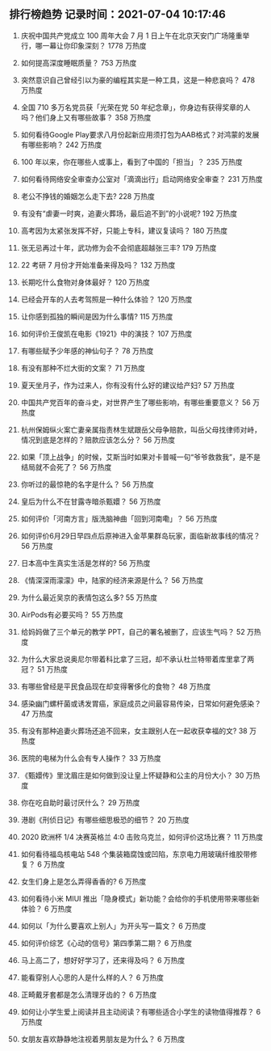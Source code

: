 
## 排行榜趋势 记录时间：2021-07-04 10:17:46
  
  1. 庆祝中国共产党成立 100 周年大会 7 月 1 日上午在北京天安门广场隆重举行，哪一幕让你印象深刻？ 1778 万热度
    
  2. 如何提高深度睡眠质量？ 753 万热度
    
  3. 突然意识自己曾经引以为豪的编程其实是一种工具，这是一种悲哀吗？ 478 万热度
    
  4. 全国 710 多万名党员获「光荣在党 50 年纪念章」，你身边有获得奖章的人吗？他们身上又有哪些故事？ 358 万热度
    
  5. 如何看待Google Play要求八月份起新应用须打包为AAB格式？对鸿蒙的发展有哪些影响？ 242 万热度
    
  6. 100 年以来，你在哪些人或事上，看到了中国的「担当」？ 235 万热度
    
  7. 如何看待网络安全审查办公室对「滴滴出行」启动网络安全审查？ 231 万热度
    
  8. 老公不挣钱的婚姻怎么走下去? 228 万热度
    
  9. 有没有“虐妻一时爽，追妻火葬场，最后追不到”的小说呢? 192 万热度
    
  10. 高考因为太紧张发挥不好，只能上专科，建议复读吗？ 180 万热度
    
  11. 张无忌再过十年，武功修为会不会彻底超越张三丰? 179 万热度
    
  12. 22 考研 7 月份才开始准备来得及吗？ 132 万热度
    
  13. 长期吃什么食物对身体最好？ 120 万热度
    
  14. 已经会开车的人去考驾照是一种什么体验？ 120 万热度
    
  15. 让你感到孤独的瞬间是因为什么事情? 115 万热度
    
  16. 如何评价王俊凯在电影《1921》中的演技？ 107 万热度
    
  17. 有哪些赋予少年感的神仙句子？ 78 万热度
    
  18. 有没有那种不烂大街的文案？ 71 万热度
    
  19. 夏天坐月子，作为过来人，你有没有什么好的建议给产妇? 57 万热度
    
  20. 中国共产党百年的奋斗史，对世界产生了哪些影响，有哪些重要意义？ 56 万热度
    
  21. 杭州保姆纵火案亡妻亲属指责林生斌跟岳父母争赔款，叫岳父母找律师对峙，情况到底是怎样的？赔款应该怎么分？ 56 万热度
    
  22. 如果「顶上战争」的时候，艾斯当时如果对卡普喊一句“爷爷救救我”，是不是结局就不会死了？ 56 万热度
    
  23. 你听过的最惊艳的名字是什么？ 56 万热度
    
  24. 皇后为什么不在甘露寺暗杀甄嬛？ 56 万热度
    
  25. 如何评价「河南方言」版洗脑神曲「回到河南嘞」？ 56 万热度
    
  26. 如何评价6月29日早四点后原神进入金苹果群岛玩家，面临新故事线的情况？ 56 万热度
    
  27. 日本高中生真实生活是怎样的? 56 万热度
    
  28. 《情深深雨濛濛》中，陆家的经济来源是什么？ 56 万热度
    
  29. 为什么最近吴京的表情包这么多? 55 万热度
    
  30. AirPods有必要买吗？ 55 万热度
    
  31. 给妈妈做了三个单元的教学 PPT，自己的署名被删了，应该生气吗？ 52 万热度
    
  32. 为什么大家总说奥尼尔带着科比拿了三冠，却不承认杜兰特带着库里拿了两冠？ 51 万热度
    
  33. 有哪些曾经是平民食品现在却变得奢侈化的食物？ 48 万热度
    
  34. 感染幽门螺杆菌或诱发胃癌，家庭成员之间最容易传染，日常如何避免感染？ 47 万热度
    
  35. 有没有那种追妻火葬场还追不回来，女主跟别人在一起收获幸福的文? 38 万热度
    
  36. 医院的电梯为什么会有专人操作？ 33 万热度
    
  37. 《甄嬛传》里沈眉庄是如何做到没让皇上怀疑静和公主的月份大小？ 30 万热度
    
  38. 你在吃自助时最讨厌什么？ 29 万热度
    
  39. 港剧《刑侦日记》有哪些细思极恐的细节？ 20 万热度
    
  40. 2020 欧洲杯 1/4 决赛英格兰 4:0 击败乌克兰，如何评价这场比赛？ 11 万热度
    
  41. 如何看待福岛核电站 548 个集装箱腐蚀或凹陷，东京电力用玻璃纤维胶带修复？ 6 万热度
    
  42. 女生们身上是怎么弄得香香的? 6 万热度
    
  43. 如何看待小米 MIUI 推出「隐身模式」新功能？会给你的手机使用带来哪些新体验？ 6 万热度
    
  44. 如何以「为什么要喜欢上别人」为开头写一篇文？ 6 万热度
    
  45. 如何评价综艺《心动的信号》第四季第二期？ 6 万热度
    
  46. 马上高二了，想好好学习了，还来得及吗？ 6 万热度
    
  47. 能看穿别人心思的人是什么样的人？ 6 万热度
    
  48. 正畸戴牙套都是怎么清理牙齿的？ 6 万热度
    
  49. 如何让小学生爱上阅读并且主动阅读？有哪些适合小学生的读物值得推荐？ 6 万热度
    
  50. 女朋友喜欢静静地注视着男朋友是为什么？ 6 万热度
    